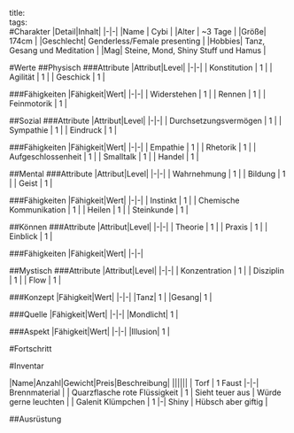 title:   
tags:   
#Charakter
|Detail|Inhalt|
|-|-|
|Name | Cybi |
|Alter | ~3 Tage |
|Größe| 174cm |
|Geschlecht| Genderless/Female presenting |
|Hobbies| Tanz, Gesang und Meditation |
|Mag| Steine, Mond, Shiny Stuff und Hamus |

#Werte
##Physisch
###Attribute
|Attribut|Level|
|-|-|
| Konstitution | 1 |
| Agilität | 1 |
| Geschick | 1 |

###Fähigkeiten
|Fähigkeit|Wert|
|-|-|
| Widerstehen | 1 |
| Rennen | 1 |
| Feinmotorik | 1 |


##Sozial
###Attribute 
|Attribut|Level|
|-|-|
| Durchsetzungsvermögen | 1 |
| Sympathie | 1 |
| Eindruck | 1 |


###Fähigkeiten
|Fähigkeit|Wert|
|-|-|
| Empathie | 1 |
| Rhetorik | 1 |
| Aufgeschlossenheit | 1 |
| Smalltalk | 1 |
| Handel | 1 |


##Mental
###Attribute 
|Attribut|Level|
|-|-|
| Wahrnehmung | 1 |
| Bildung | 1 |
| Geist | 1 |


###Fähigkeiten
|Fähigkeit|Wert|
|-|-|
| Instinkt | 1 |
| Chemische Kommunikation | 1 |
| Heilen | 1 |
| Steinkunde | 1 |


##Können
###Attribute 
|Attribut|Level|
|-|-|
| Theorie | 1 |
| Praxis | 1 |
| Einblick | 1 |


###Fähigkeiten
|Fähigkeit|Wert|
|-|-|

##Mystisch
###Attribute 
|Attribut|Level|
|-|-|
| Konzentration | 1 |
| Disziplin | 1 |
| Flow | 1 |

###Konzept
|Fähigkeit|Wert|
|-|-|
|Tanz| 1 |
|Gesang| 1 |

###Quelle
|Fähigkeit|Wert|
|-|-|
|Mondlicht| 1 |

###Aspekt
|Fähigkeit|Wert|
|-|-|
|Illusion| 1 |


#Fortschritt

#Inventar

|Name|Anzahl|Gewicht|Preis|Beschreibung|
||||||
| Torf | 1 Faust |-|-| Brennmaterial |
| Quarzflasche rote Flüssigkeit | 1 | Sieht teuer aus | Würde gerne leuchten |
| Galenit Klümpchen | 1 |-| Shiny | Hübsch aber giftig |

##Ausrüstung

